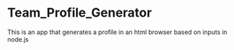 # Team_Profile_Generator
This is an app that generates a profile in an html browser based on inputs in node.js
